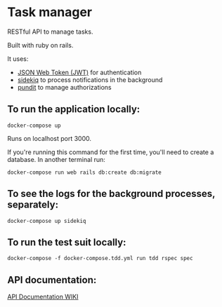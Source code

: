 # Task manager

RESTful API to manage tasks.

Built with ruby on rails. 

It uses:
- [JSON Web Token (JWT)](https://jwt.io/) for authentication
- [sidekiq](https://github.com/mperham/sidekiq) to process notifications in the background
- [pundit](https://github.com/varvet/pundit) to manage authorizations

## To run the application locally:

`docker-compose up`

Runs on localhost port 3000.

If you're running this command for the first time, you'll need to create a database. In another terminal run: 

`docker-compose run web rails db:create db:migrate`

## To see the logs for the background processes, separately:

`docker-compose up sidekiq`

## To run the test suit locally:

`docker-compose -f docker-compose.tdd.yml run tdd rspec spec`

## API documentation:

[API Documentation WIKI](https://github.com/anansilva/task-manager-rails/wiki/API-Documentation)
